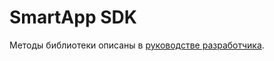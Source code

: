 # SmartApp SDK

Методы библиотеки описаны в [руководстве разработчика](https://docs.express.ms/smartapps/developer-guide/smartapp-sdk/).
